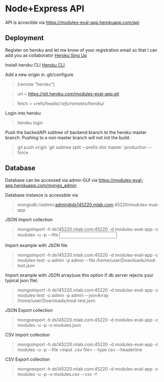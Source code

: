 # Node+Express API
API is accecible via https://modules-eval-app.herokuapp.com/api

## Deployment
Register on heroku and let me know of your registration email so that I can add you as collaborator
[Heroku Sing Up](https://signup.heroku.com/)

Install heroku CLI
[Heroku CLI](https://devcenter.heroku.com/articles/heroku-cli)

Add a new origin in .git/configure
>[remote "heroku"]

>   url = https://git.heroku.com/modules-eval-app.git

>   fetch = +refs/heads/*:refs/remotes/heroku/*

Login into heroku
> heroku login

Push the backedAPI subtree of backend branch to the heroku master branch. Pushing to a non master branch will not init the build.
> git push origin \`git subtree split --prefix dist master\`:production --force

## Database
Database can be accessed via admin GUI via https://modules-eval-app.herokuapp.com/mongo_admin

Database instance is accessible via
> mongodb://admin:admin@ds145220.mlab.com:45220/modules-eval-app

JSON Import collection
> mongoimport -h ds145220.mlab.com:45220 -d modules-eval-app -c modules -u <user> -p <password> --file <input file>

Import example with JSON file
>mongoimport -h ds145220.mlab.com:45220 -d modules-eval-app -c modules-test -u admin -p admin --file /home/user/Downloads/mod-test.json

Import example with JSON array(use this option if db server rejects your typical json file)
>mongoimport -h ds145220.mlab.com:45220 -d modules-eval-app -c modules-test -u admin -p admin --jsonArray /home/user/Downloads/mod-test.json

JSON Export collection
> mongoexport -h ds145220.mlab.com:45220 -d modules-eval-app -c modules -u <user> -p <password> -o modules.json

CSV Import collection
> mongoimport -h ds145220.mlab.com:45220 -d modules-eval-app -c modules -u <user> -p <password> --file <input .csv file> --type csv --headerline

CSV Export collection
> mongoexport -h ds145220.mlab.com:45220 -d modules-eval-app -c modules -u <user> -p <password> -o modules.csv --csv -f <comma-separated list of field names>









